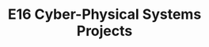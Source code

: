 ---
layout: project_batch
title: E16 Cyber-Physical Systems Projects
permalink: /3yp/e16/
has_children: true
parent: Cyber-Physical Systems Projects
batch: e16
code: 3yp

search_exclude: true
default_thumb_image: /data/categories/3yp/thumbnail.jpg
description: Cyber-Physical Systems designed and implemented by 3rd year Computer Engineering Students as part of coursework. These projects contain modern embedded hardware and software, cloud-deployed web back-end/front-end software and modern networking and communication for integration
---